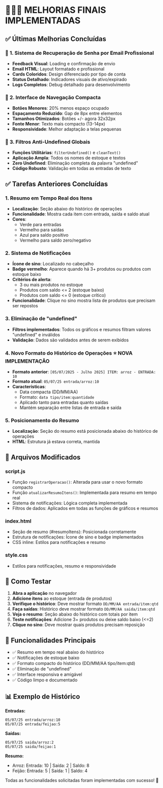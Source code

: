 # 📧📐🚫 MELHORIAS FINAIS IMPLEMENTADAS

## ✅ Últimas Melhorias Concluídas

### 📧 **1. Sistema de Recuperação de Senha por Email Profissional**
- **Feedback Visual**: Loading e confirmação de envio
- **Email HTML**: Layout formatado e profissional  
- **Cards Coloridos**: Design diferenciado por tipo de conta
- **Status Detalhado**: Indicadores visuais de ativo/expirado
- **Logs Completos**: Debug detalhado para desenvolvimento

### 📐 **2. Interface de Navegação Compacta**
- **Botões Menores**: 20% menos espaço ocupado
- **Espaçamento Reduzido**: Gap de 8px entre elementos
- **Tamanhos Otimizados**: Botões +/- agora 32x32px
- **Fonte Menor**: Texto mais compacto (13-14px)
- **Responsividade**: Melhor adaptação a telas pequenas

### 🚫 **3. Filtros Anti-Undefined Globais**
- **Funções Utilitárias**: `filterUndefined()` e `cleanText()`
- **Aplicação Ampla**: Todos os nomes de estoque e textos
- **Zero Undefined**: Eliminação completa da palavra "undefined"
- **Código Robusto**: Validação em todas as entradas de texto

## ✅ Tarefas Anteriores Concluídas

### 1. Resumo em Tempo Real dos Itens
- **Localização**: Seção abaixo do histórico de operações
- **Funcionalidade**: Mostra cada item com entrada, saída e saldo atual
- **Cores**: 
  - Verde para entradas
  - Vermelho para saídas  
  - Azul para saldo positivo
  - Vermelho para saldo zero/negativo

### 2. Sistema de Notificações
- **Ícone de sino**: Localizado no cabeçalho
- **Badge vermelho**: Aparece quando há 3+ produtos ou produtos com estoque baixo
- **Critérios de alerta**:
  - 3 ou mais produtos no estoque
  - Produtos com saldo <= 2 (estoque baixo)
  - Produtos com saldo <= 0 (estoque crítico)
- **Funcionalidade**: Clique no sino mostra lista de produtos que precisam ser repostos

### 3. Eliminação de "undefined"
- **Filtros implementados**: Todos os gráficos e resumos filtram valores "undefined" e inválidos
- **Validação**: Dados são validados antes de serem exibidos

### 4. Novo Formato do Histórico de Operações ⭐ **NOVA IMPLEMENTAÇÃO**
- **Formato anterior**: `[05/07/2025 - Julho 2025] ITEM: arroz - ENTRADA: 10`
- **Formato atual**: `05/07/25 entrada/arroz:10`
- **Características**:
  - Data compacta (DD/MM/AA)
  - Formato: `data tipo/item:quantidade`
  - Aplicado tanto para entradas quanto saídas
  - Mantém separação entre listas de entrada e saída

### 5. Posicionamento do Resumo
- **Localização**: Seção do resumo está posicionada abaixo do histórico de operações
- **HTML**: Estrutura já estava correta, mantida

## 🔧 Arquivos Modificados

### script.js
- Função `registrarOperacao()`: Alterada para usar o novo formato compacto
- Função `atualizarResumoItens()`: Implementada para resumo em tempo real
- Sistema de notificações: Lógica completa implementada
- Filtros de dados: Aplicados em todas as funções de gráficos e resumos

### index.html
- Seção de resumo (#resumoItens): Posicionada corretamente
- Estrutura de notificações: Ícone de sino e badge implementados
- CSS inline: Estilos para notificações e resumo

### style.css
- Estilos para notificações, resumo e responsividade

## 📱 Como Testar

1. **Abra a aplicação** no navegador
2. **Adicione itens** ao estoque (entrada de produtos)
3. **Verifique o histórico**: Deve mostrar formato `DD/MM/AA entrada/item:qtd`
4. **Faça saídas**: Histórico deve mostrar formato `DD/MM/AA saida/item:qtd`
5. **Veja o resumo**: Seção abaixo do histórico com totais por item
6. **Teste notificações**: Adicione 3+ produtos ou deixe saldo baixo (<=2)
7. **Clique no sino**: Deve mostrar quais produtos precisam reposição

## 🎯 Funcionalidades Principais

- ✅ Resumo em tempo real abaixo do histórico
- ✅ Notificações de estoque baixo
- ✅ Formato compacto do histórico (DD/MM/AA tipo/item:qtd)
- ✅ Eliminação de "undefined"
- ✅ Interface responsiva e amigável
- ✅ Código limpo e documentado

## 📊 Exemplo de Histórico

**Entradas:**
```
05/07/25 entrada/arroz:10
05/07/25 entrada/feijao:5
```

**Saídas:**
```
05/07/25 saida/arroz:2
05/07/25 saida/feijao:1
```

**Resumo:**
- Arroz: Entrada: 10 | Saída: 2 | Saldo: 8
- Feijão: Entrada: 5 | Saída: 1 | Saldo: 4

Todas as funcionalidades solicitadas foram implementadas com sucesso! 🎉
